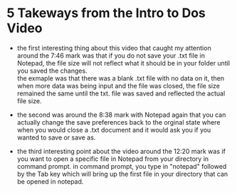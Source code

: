 # 5 Takeways from the Intro to Dos Video

- the first interesting thing about this video that caught my attention around the 7:46 mark was that if you do not save your .txt file in Notepad, the file size will not reflect what it should be in your folder until you saved the changes.<br/>
 the exmaple was that there was a blank .txt file with no data on it, then when more data was being input and the file was closed, the file size remained the same until the txt. file was saved and reflected the actual file size.

- the second was around the 8:38 mark with Notepad again that you can actually change the save preferences back to the orginal state where when you would close a .txt document and it would ask you if you wanted to save or save as.

- the third interesting point about the video around the 12:20 mark was if you want to open a specific file in Notepad from your directory in command prompt. in command prompt, you type in "notepad" followed by the Tab key which will bring up the first file in your directory that can be opened in notepad.
